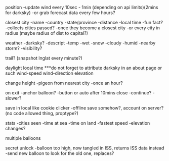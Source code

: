 position
  -update wind every 10sec - 1min (depending on api limits)(2mins for darksky)
  -or grab forecast data every few hours?



closest city
  -name
  -country
  -state/province
  -distance
  -local time
  -fun fact?
-collects cities passed?
  -once they become a closest city
  -or every city in radius (maybe radius of dist to capital?)

weather -darksky?
  -descript
  -temp
  -wet
  -snow
  -cloudy
  -humid
  -nearby storm?
  -visibility?

trail? (snapshot lnglat every minute?)

daylight
local time
***do not forget to attribute darksky in an about page or such
wind-speed
wind-direction
elevation

change height
-pigeon from nearest city
-once an hour?

on exit
  -anchor balloon?
    -button or auto after 10mins close
  -continue?
    -slower?

save in local like cookie clicker
-offline save somehow?, account on server?(no code allowed thing, proptype?)


stats
-cities seen
-time at sea
-time on land
-fastest speed
-elevation changes?

multiple balloons


secret unlock
-balloon too high, now tangled in ISS, returns ISS data instead
-send new balloon to look for the old one, replaces?
